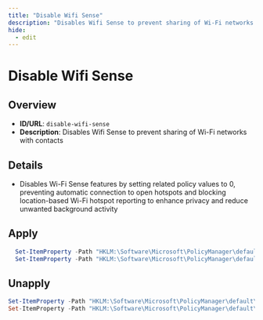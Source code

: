 ```yaml
---
title: "Disable Wifi Sense"
description: "Disables Wifi Sense to prevent sharing of Wi-Fi networks with contacts"
hide:
  - edit
---
```


<!-- ⚠️ This file is auto-generated. Do not edit manually. -->

# Disable Wifi Sense

## Overview
- **ID/URL**: `disable-wifi-sense`
- **Description**: Disables Wifi Sense to prevent sharing of Wi-Fi networks with contacts



## Details

- Disables Wi-Fi Sense features by setting related policy values to 0, preventing automatic connection to open hotspots and blocking location-based Wi-Fi hotspot reporting to enhance privacy and reduce unwanted background activity





## Apply

```powershell
  Set-ItemProperty -Path "HKLM:\Software\Microsoft\PolicyManager\default\WiFi\AllowWiFiHotSpotReporting" -Name "Value" -Type DWord -Value 0
  Set-ItemProperty -Path "HKLM:\Software\Microsoft\PolicyManager\default\WiFi\AllowAutoConnectToWiFiSenseHotspots" -Name "Value" -Type DWord -Value 0
```

## Unapply

```powershell
Set-ItemProperty -Path "HKLM:\Software\Microsoft\PolicyManager\default\WiFi\AllowWiFiHotSpotReporting" -Name "Value" -Type DWord -Value 1
Set-ItemProperty -Path "HKLM:\Software\Microsoft\PolicyManager\default\WiFi\AllowAutoConnectToWiFiSenseHotspots" -Name "Value" -Type DWord -Value 1
```
